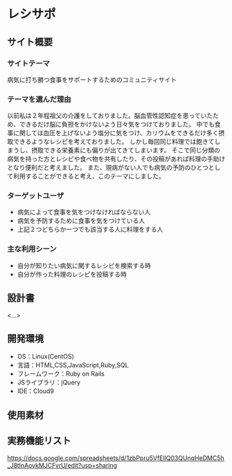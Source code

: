 # レシサポ

## サイト概要
### サイトテーマ
病気に打ち勝つ食事をサポートするためのコミュニティサイト

### テーマを選んだ理由
以前私は２年程祖父の介護をしておりました。脳血管性認知症を患っていたため、できるだけ脳に負担をかけないよう日々気をつけておりました。
中でも食事に関しては血圧を上げないよう塩分に気をつけ、カリウムをできるだけ多く摂取できるようなレシピを考えておりました。
しかし毎回同じ料理では飽きてしまうし、摂取できる栄養素にも偏りが出てきてしまいます。
そこで同じ分類の病気を持った方とレシピや食べ物を共有したり、その投稿があれば料理の手助けとなり便利だと考えました。
また、現病がない人でも病気の予防のひとつとして利用することができると考え、このテーマにしました。


### ターゲットユーザ
- 病気によって食事を気をつけなければならない人
- 病気を予防するために食事を気をつけている人
- 上記２つどちらか一つでも該当する人に料理をする人

### 主な利用シーン
- 自分が知りたい病気に関するレシピを検索する時
- 自分が作った料理のレシピを投稿する時

## 設計書
<...>

## 開発環境
- OS：Linux(CentOS)
- 言語：HTML,CSS,JavaScript,Ruby,SQL
- フレームワーク：Ruby on Rails
- JSライブラリ：jQuery
- IDE：Cloud9

## 使用素材

## 実務機能リスト
https://docs.google.com/spreadsheets/d/1zbPpru5VfEllQ03QUnqHeDMC5h_J8tlnAoykMJCFvrU/edit?usp=sharing

